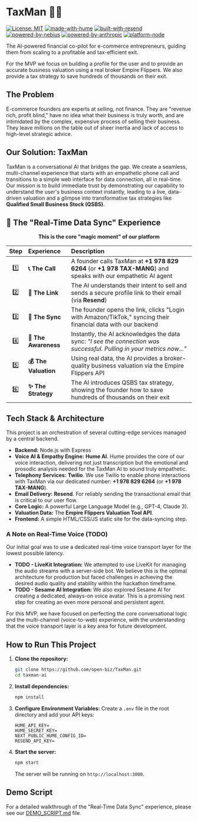 # TaxMan 🤖💼

[![License: MIT](https://img.shields.io/badge/License-MIT-blue.svg)](https://opensource.org/licenses/MIT)
[![made-with-hume](https://img.shields.io/badge/Made%20with-Hume%20AI-orange)](https://hume.ai)
[![built-with-resend](https://img.shields.io/badge/Built%20with-Resend-green)](https://resend.com)
[![powered-by-nebius](https://img.shields.io/badge/Powered%20by-Nebius-purple)](https://nebius.com)
[![powered-by-anthropic](https://img.shields.io/badge/Powered%20by-Anthropic-teal)](https://anthropic.com)
[![platform-node](https://img.shields.io/badge/Platform-Node.js-lightgrey)](https://nodejs.org/)

The AI-powered financial co-pilot for e-commerce entrepreneurs, guiding them from scaling to a profitable and tax-efficient exit.

For the MVP we focus on building a profile for the user and to provide an accurate business valuation using a real broker Empire Flippers. We also provide a tax strategy to save hundreds of thousands on their exit.

## The Problem

E-commerce founders are experts at selling, not finance. They are "revenue rich, profit blind," have no idea what their business is truly worth, and are intimidated by the complex, expensive process of selling their business. They leave millions on the table out of sheer inertia and lack of access to high-level strategic advice.

## Our Solution: TaxMan

TaxMan is a conversational AI that bridges the gap. We create a seamless, multi-channel experience that starts with an empathetic phone call and transitions to a simple web interface for data connection, all in real-time. Our mission is to build immediate trust by demonstrating our capability to understand the user's business context instantly, leading to a live, data-driven valuation and a glimpse into transformative tax strategies like **Qualified Small Business Stock (QSBS)**.

## 🔄 The "Real-Time Data Sync" Experience

<div align="center">

**This is the core "magic moment" of our platform**

</div>

| Step | Experience | Description |
|:---:|:---|:---|
| 1️⃣ | **📞 The Call** | A founder calls TaxMan at **+1 978 829 6264** (or **+1 978 TAX-MANG**) and speaks with our empathetic AI agent |
| 2️⃣ | **📧 The Link** | The AI understands their intent to sell and sends a secure profile link to their email (via **Resend**) |
| 3️⃣ | **🔗 The Sync** | The founder opens the link, clicks "Login with Amazon/TikTok," syncing their financial data with our backend |
| 4️⃣ | **🤖 The Awareness** | Instantly, the AI acknowledges the data sync: *"I see the connection was successful. Pulling in your metrics now..."* |
| 5️⃣ | **💰 The Valuation** | Using real data, the AI provides a broker-quality business valuation via the Empire Flippers API |
| 6️⃣ | **✨ The Strategy** | The AI introduces QSBS tax strategy, showing the founder how to save hundreds of thousands on their exit |

## Tech Stack & Architecture

This project is an orchestration of several cutting-edge services managed by a central backend.

*   **Backend:** Node.js with Express
*   **Voice AI & Empathy Engine:** **Hume AI**. Hume provides the core of our voice interaction, delivering not just transcription but the emotional and prosodic analysis needed for the TaxMan AI to sound truly empathetic.
*   **Telephony Services:** **Twilio**. We use Twilio to enable phone interactions with TaxMan via our dedicated number: **+1 978 829 6264** (or **+1 978 TAX-MANG**).
*   **Email Delivery:** **Resend**. For reliably sending the transactional email that is critical to our user flow.
*   **Core Logic:** A powerful Large Language Model (e.g., GPT-4, Claude 3).
*   **Valuation Data:** The **Empire Flippers Valuation Tool API**.
*   **Frontend:** A simple HTML/CSS/JS static site for the data-syncing step.

### A Note on Real-Time Voice (TODO)

Our initial goal was to use a dedicated real-time voice transport layer for the lowest possible latency.

*   **TODO - LiveKit Integration:** We attempted to use LiveKit for managing the audio streams with a server-side bot. We believe this is the optimal architecture for production but faced challenges in achieving the desired audio quality and stability within the hackathon timeframe.
*   **TODO - Sesame AI Integration:** We also explored Sesame AI for creating a dedicated, always-on voice avatar. This is a promising next step for creating an even more personal and persistent agent.

For this MVP, we have focused on perfecting the core conversational logic and the multi-channel (voice-to-web) experience, with the understanding that the voice transport layer is a key area for future development.

## How to Run This Project

1.  **Clone the repository:**
    ```bash
    git clone https://github.com/open-biz/TaxMan.git
    cd taxman-ai
    ```

2.  **Install dependencies:**
    ```bash
    npm install
    ```

3.  **Configure Environment Variables:**
    Create a `.env` file in the root directory and add your API keys:
    ```
    HUME_API_KEY=
    HUME_SECRET_KEY=
    NEXT_PUBLIC_HUME_CONFIG_ID=
    RESEND_API_KEY=
    ```

4.  **Start the server:**
    ```bash
    npm start
    ```
    The server will be running on `http://localhost:3000`.

## Demo Script

For a detailed walkthrough of the "Real-Time Data Sync" experience, please see our [DEMO_SCRIPT.md](./DEMO_SCRIPT.md) file.
